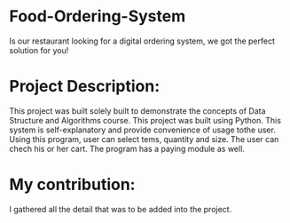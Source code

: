 # Food-Ordering-System
Is our restaurant looking for a digital ordering system, we got the perfect solution for you!
# Project Description:
This project was built solely built to demonstrate the concepts of Data Structure and Algorithms course. This project was built using Python. This system is self-explanatory and provide convenience of usage tothe user. Using this program, user can select tems, quantity and size. The user can chech his or her cart. The program has a paying module as well.
# My contribution:
I gathered all the detail that was to be added into the project.
